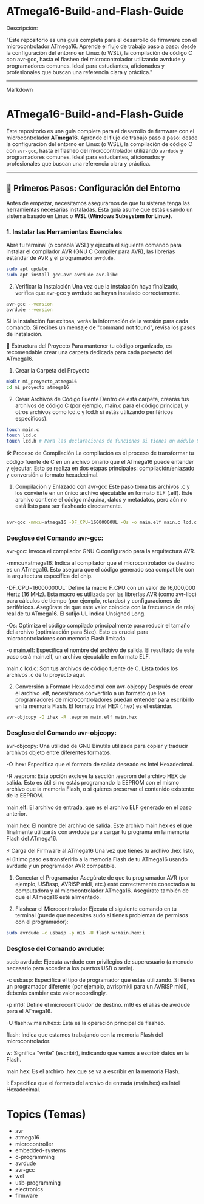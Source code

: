 # ATmega16-Build-and-Flash-Guide
Descripción:

"Este repositorio es una guía completa para el desarrollo de firmware con el microcontrolador ATmega16. Aprende el flujo de trabajo paso a paso: desde la configuración del entorno en Linux (o WSL), la compilación de código C con avr-gcc, hasta el flasheo del microcontrolador utilizando avrdude y programadores comunes. Ideal para estudiantes, aficionados y profesionales que buscan una referencia clara y práctica."

---
Markdown

# ATmega16-Build-and-Flash-Guide

Este repositorio es una guía completa para el desarrollo de firmware con el microcontrolador **ATmega16**. Aprende el flujo de trabajo paso a paso: desde la configuración del entorno en Linux (o WSL), la compilación de código C con `avr-gcc`, hasta el flasheo del microcontrolador utilizando `avrdude` y programadores comunes. Ideal para estudiantes, aficionados y profesionales que buscan una referencia clara y práctica.

---

## 🚀 Primeros Pasos: Configuración del Entorno

Antes de empezar, necesitamos asegurarnos de que tu sistema tenga las herramientas necesarias instaladas. Esta guía asume que estás usando un sistema basado en Linux o **WSL (Windows Subsystem for Linux)**.

### 1. Instalar las Herramientas Esenciales

Abre tu terminal (o consola WSL) y ejecuta el siguiente comando para instalar el compilador AVR (GNU C Compiler para AVR), las librerías estándar de AVR y el programador `avrdude`.

```bash
sudo apt update
sudo apt install gcc-avr avrdude avr-libc
```

2. Verificar la Instalación
Una vez que la instalación haya finalizado, verifica que avr-gcc y avrdude se hayan instalado correctamente.

```bash
avr-gcc --version
avrdude --version
```

Si la instalación fue exitosa, verás la información de la versión para cada comando. Si recibes un mensaje de "command not found", revisa los pasos de instalación.

📁 Estructura del Proyecto
Para mantener tu código organizado, es recomendable crear una carpeta dedicada para cada proyecto del ATmega16.

1. Crear la Carpeta del Proyecto
```bash
mkdir mi_proyecto_atmega16
cd mi_proyecto_atmega16
```
2. Crear Archivos de Código Fuente
Dentro de esta carpeta, crearás tus archivos de código C (por ejemplo, main.c para el código principal, y otros archivos como lcd.c y lcd.h si estás utilizando periféricos específicos).

```bash
touch main.c
touch lcd.c
touch lcd.h # Para las declaraciones de funciones si tienes un módulo LCD
```

🛠️ Proceso de Compilación
La compilación es el proceso de transformar tu código fuente de C en un archivo binario que el ATmega16 puede entender y ejecutar. Esto se realiza en dos etapas principales: compilación/enlazado y conversión a formato hexadecimal.

1. Compilación y Enlazado con avr-gcc
Este paso toma tus archivos .c y los convierte en un único archivo ejecutable en formato ELF (.elf). Este archivo contiene el código máquina, datos y metadatos, pero aún no está listo para ser flasheado directamente.

```bash

avr-gcc -mmcu=atmega16 -DF_CPU=16000000UL -Os -o main.elf main.c lcd.c
```
### Desglose del Comando avr-gcc:
avr-gcc: Invoca el compilador GNU C configurado para la arquitectura AVR.

-mmcu=atmega16: Indica al compilador que el microcontrolador de destino es un ATmega16. Esto asegura que el código generado sea compatible con la arquitectura específica del chip.

-DF_CPU=16000000UL: Define la macro F_CPU con un valor de 16,000,000 Hertz (16 MHz). Esta macro es utilizada por las librerías AVR (como avr-libc) para cálculos de tiempo (por ejemplo, retardos) y configuraciones de periféricos. Asegúrate de que este valor coincida con la frecuencia de reloj real de tu ATmega16. El sufijo UL indica Unsigned Long.

-Os: Optimiza el código compilado principalmente para reducir el tamaño del archivo (optimización para Size). Esto es crucial para microcontroladores con memoria Flash limitada.

-o main.elf: Especifica el nombre del archivo de salida. El resultado de este paso será main.elf, un archivo ejecutable en formato ELF.

main.c lcd.c: Son tus archivos de código fuente de C. Lista todos los archivos .c de tu proyecto aquí.

2. Conversión a Formato Hexadecimal con avr-objcopy
Después de crear el archivo .elf, necesitamos convertirlo a un formato que los programadores de microcontroladores puedan entender para escribirlo en la memoria Flash. El formato Intel HEX (.hex) es el estándar.


```bash
avr-objcopy -O ihex -R .eeprom main.elf main.hex
```

### Desglose del Comando avr-objcopy:
avr-objcopy: Una utilidad de GNU Binutils utilizada para copiar y traducir archivos objeto entre diferentes formatos.

-O ihex: Especifica que el formato de salida deseado es Intel Hexadecimal.

-R .eeprom: Esta opción excluye la sección .eeprom del archivo HEX de salida. Esto es útil si no estás programando la EEPROM con el mismo archivo que la memoria Flash, o si quieres preservar el contenido existente de la EEPROM.

main.elf: El archivo de entrada, que es el archivo ELF generado en el paso anterior.

main.hex: El nombre del archivo de salida. Este archivo main.hex es el que finalmente utilizarás con avrdude para cargar tu programa en la memoria Flash del ATmega16.

⚡ Carga del Firmware al ATmega16
Una vez que tienes tu archivo .hex listo, el último paso es transferirlo a la memoria Flash de tu ATmega16 usando avrdude y un programador AVR compatible.

1. Conectar el Programador
Asegúrate de que tu programador AVR (por ejemplo, USBasp, AVRISP mkII, etc.) esté correctamente conectado a tu computadora y al microcontrolador ATmega16. Asegúrate también de que el ATmega16 esté alimentado.

2. Flashear el Microcontrolador
Ejecuta el siguiente comando en tu terminal (puede que necesites sudo si tienes problemas de permisos con el programador):

```bash
sudo avrdude -c usbasp -p m16 -U flash:w:main.hex:i
```

### Desglose del Comando avrdude:

sudo avrdude: Ejecuta avrdude con privilegios de superusuario (a menudo necesario para acceder a los puertos USB o serie).

-c usbasp: Especifica el tipo de programador que estás utilizando. Si tienes un programador diferente (por ejemplo, avrispmkii para un AVRISP mkII), deberás cambiar este valor accordingly.

-p m16: Define el microcontrolador de destino. m16 es el alias de avrdude para el ATmega16.

-U flash:w:main.hex:i: Esta es la operación principal de flasheo.

flash: Indica que estamos trabajando con la memoria Flash del microcontrolador.

w: Significa "write" (escribir), indicando que vamos a escribir datos en la Flash.

main.hex: Es el archivo .hex que se va a escribir en la memoria Flash.

i: Especifica que el formato del archivo de entrada (main.hex) es Intel Hexadecimal.


# Topics (Temas)
* avr
* atmega16
* microcontroller
* embedded-systems
* c-programming
* avrdude
* avr-gcc
* wsl
* usb-programming
* electronics
* firmware
